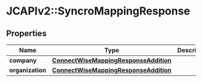 # JCAPIv2::SyncroMappingResponse

## Properties
Name | Type | Description | Notes
------------ | ------------- | ------------- | -------------
**company** | [**ConnectWiseMappingResponseAddition**](ConnectWiseMappingResponseAddition.md) |  | [optional] 
**organization** | [**ConnectWiseMappingResponseAddition**](ConnectWiseMappingResponseAddition.md) |  | [optional] 

